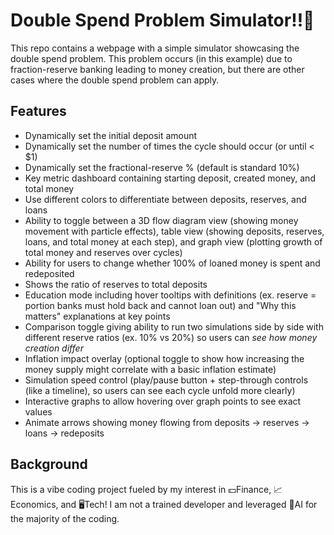 # Double Spend Problem Simulator‼️🏧
This repo contains a webpage with a simple simulator showcasing the double spend problem. This problem occurs (in this example) due to fraction-reserve banking leading to money creation, but there are other cases where the double spend problem can apply.

## Features
- Dynamically set the initial deposit amount
- Dynamically set the number of times the cycle should occur (or until < $1)
- Dynamically set the fractional-reserve % (default is standard 10%)
- Key metric dashboard containing starting deposit, created money, and total money
- Use different colors to differentiate between deposits, reserves, and loans
- Ability to toggle between a 3D flow diagram view (showing money movement with particle effects), table view (showing deposits, reserves, loans, and total money at each step), and graph view (plotting growth of total money and reserves over cycles)
- Ability for users to change whether 100% of loaned money is spent and redeposited
- Shows the ratio of reserves to total deposits
- Education mode including hover tooltips with definitions (ex. reserve = portion banks must hold back and cannot loan out) and "Why this matters" explanations at key points
- Comparison toggle giving ability to run two simulations side by side with different reserve ratios (ex. 10% vs 20%) so users can *see how money creation differ*
- Inflation impact overlay (optional toggle to show how increasing the money supply might correlate with a basic inflation estimate)
- Simulation speed control (play/pause button + step-through controls (like a timeline), so users can see each cycle unfold more clearly)
- Interactive graphs to allow hovering over graph points to see exact values
- Animate arrows showing money flowing from deposits -> reserves -> loans -> redeposits


## Background
This is a vibe coding project fueled by my interest in 💵Finance, 📈Economics, and 🖥️Tech! I am not a trained developer and leveraged 🤖AI for the majority of the coding. 